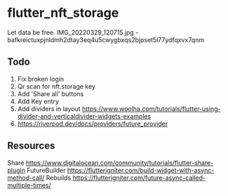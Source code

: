 # flutter_nft_storage

Let data be free.
IMG_20220329_120715.jpg - bafkreictuxpjnldmh2dtay3eq4u5cwygbxqs2bjpset5l77ydfqxvx7qnm
## Todo
1. Fix broken login
1. Qr scan for nft.storage key
1. Add 'Share all' buttons
1. Add Key entry
1. Add dividers in layout https://www.woolha.com/tutorials/flutter-using-divider-and-verticaldivider-widgets-examples
1. https://riverpod.dev/docs/providers/future_provider

## Resources
Share
https://www.digitalocean.com/community/tutorials/flutter-share-plugin
FutureBuilder
https://flutterigniter.com/build-widget-with-async-method-call/
Rebuilds
https://flutterigniter.com/future-async-called-multiple-times/